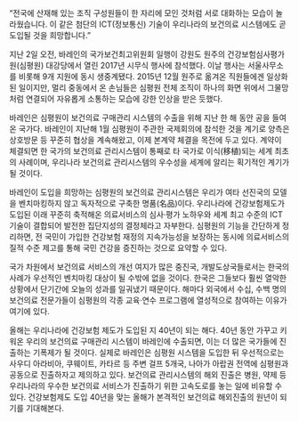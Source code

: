 “전국에 산재해 있는 조직 구성원들이 한 자리에 모인 것처럼 서로 대화하는 모습이 놀라웠습니다. 이 같은 첨단의 ICT(정보통신) 기술이 우리나라의 보건의료 시스템에도 곧 도입될 것을 희망합니다.”  
  
지난 2일 오전, 바레인의 국가보건최고위원회 일행이 강원도 원주의 건강보험심사평가원(심평원) 대강당에서 열린 2017년 시무식 행사에 참석했다. 이날 행사는 서울사무소를 비롯해 9개 지원에 동시 생중계됐다. 2015년 12월 원주로 옮겨온 직원들에겐 일상화된 일이지만, 멀리 중동에서 온 손님들은 심평원 전체 조직이 하나의 화면 위에서 그물망처럼 연결되어 자유롭게 소통하는 모습에 강한 인상을 받은 듯했다.  
  
바레인은 심평원이 보건의료 구매관리 시스템의 수출을 위해 지난 한 해 동안 공을 들여온 국가다. 바레인이 지난해 1월 심평원이 주관한 국제회의에 참석한 것을 계기로 양측은 상호방문 등 꾸준히 협상을 계속해왔고, 이제 본계약 체결을 목전에 두고 있다. 계약이 체결되면 한 국가의 보건의료 관리시스템이 통째로 타 국가로 이식(移植)되는 세계 최초의 사례이며, 우리나라 보건의료 관리시스템의 우수성을 세계에 알리는 획기적인 계기가 될 것이다.  
  
바레인이 도입을 희망하는 심평원의 보건의료 관리시스템은 우리가 여타 선진국의 모델을 벤치마킹하지 않고 독자적으로 구축한 명품(名品)이다. 우리나라에 건강보험제도가 도입된 이래 꾸준히 축적해온 의료서비스의 심사·평가 노하우와 세계 최고 수준의 ICT 기술이 결합되어 발전한 집단지성의 결정체라고 자부한다. 심평원의 기능을 간단하게 정리하면, 전 국민이 가입한 건강보험 재정의 지속가능성을 보장하는 동시에 의료서비스의 질적 수준 제고를 통해 국민 건강을 증진하는 것으로 요약할 수 있다.  
  
국가 차원에서 보건의료 서비스의 개선 여지가 많은 중진국, 개발도상국들로서는 한국의 사례가 우선적인 벤치마킹 대상이 될 수밖에 없을 것이다. 한국은 그들보다 훨씬 열악한 상황에서 단기간에 오늘의 성과를 일궈냈기 때문이다. 해마다 외국에서 수십, 수백 명의 보건의료 전문가들이 심평원의 각종 교육·연수 프로그램에 열성적으로 참여하는 이유가 여기에 있다.  
  
올해는 우리나라에 건강보험 제도가 도입된 지 40년이 되는 해다. 40년 동안 가꾸고 키워온 우리의 보건의료 구매관리 시스템이 바레인에 수출되면, 이는 더 많은 국가들에 진출하는 기폭제가 될 것이다. 실제로 바레인은 심평원 시스템을 도입한 뒤 우선적으로는 사우디 아라비아, 쿠웨이트, 카타르 등 주변 걸프 5개국, 나아가 아랍권 전역에 심평원과 공동으로 진출하자고 제의하고 있다. 보건의료 관리시스템의 해외 진출은 병원, 약제 등 우리나라의 우수한 보건의료 서비스가 진출하기 위한 고속도로를 놓는 일에 비유할 수 있다. 건강보험제도 도입 40년을 맞는 올해가 본격적인 보건의료 해외진출의 원년이 되기를 기대해본다.